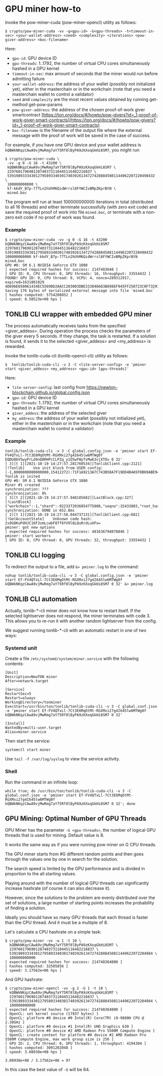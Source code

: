 # GPU miner how-to

Invoke the pow-miner-cuda (pow-miner-opencl) utility as follows:

```
$ crypto/pow-miner-cuda -vv -g<gpu-id> -G<gpu-threads> -t<timeout-in-sec> <your-wallet-address> <seed> <complexity> <iterations> <pow-giver-address> <boc-filename>
```

Here:

- `gpu-id`: GPU device ID
- `gpu-threads`: 1..1792, the number of virtual CPU cores simultaneously hashed in a GPU kernel
- `timeout-in-sec`: max amount of seconds that the miner would run before admitting failure
- `your-wallet-address`: the address of your wallet (possibly not initialized yet), either in the masterchain or in the workchain (note that you need a masterchain wallet to control a validator)
- `seed` and `complexity` are the most recent values obtained by running get-method get-pow-params
- `pow-giver-address`: the address of the chosen proof-of-work giver smartcontract [https://ton.org/docs/#/howto/pow-givers?id=_1-proof-of-work-giver-smart-contracts](https://ton.org/docs/#/howto/pow-givers?id=_1-proof-of-work-giver-smart-contracts)
- `boc-filename` is the filename of the output file where the external message with the proof of work will be saved in the case of success.

For example, if you have one GPU device and your wallet address is `kQBWkNKqzCAwA9vjMwRmg7aY75Rf8lByPA9zKXoqGkHi8SM7`, you might run

```
$ crypto/pow-miner-cuda \
 -vv -g 0 -G 16 -t 43200 \
 kQBWkNKqzCAwA9vjMwRmg7aY75Rf8lByPA9zKXoqGkHi8SM7 \
 229760179690128740373110445116482216837 \
 53919893334301279589334030174039261347274288845081144962207220498432 \
 100000000000 \
 kf-kkdY_B7p-77TLn2hUhM6QidWrrsl8FYWCIvBMpZKprBtN \
 mined.boc
```

The program will run at least 100000000000 iterations in total (distributed to all 16 threads) and either terminate successfully (with zero exit code) and save the required proof of work into file `mined.boc`, or terminate with a non-zero exit code if no proof of work was found. 

### Example

```
$ crypto/pow-miner-cuda -vv -g 0 -G 16 -t 43200 kQBWkNKqzCAwA9vjMwRmg7aY75Rf8lByPA9zKXoqGkHi8SM7 229760179690128740373110445116482216837 53919893334301279589334030174039261347274288845081144962207220498432 100000000000 kf-kkdY_B7p-77TLn2hUhM6QidWrrsl8FYWCIvBMpZKprBtN mined.boc
GPU #0: SM 6.1 NVIDIA GeForce GTX 1080
[ expected required hashes for success: 2147483648 ]
[ GPU ID: 0, CPU thread: 0, GPU threads: 16, throughput: 33554432 ]
FOUND! GPU ID: 0, CPU thread: 0, VCPU: 4, nonce=289312917, expired=1631801029
4D696E650061434EC55690D2AACC203003DBE333046683B698EF945FF250723C0F73297A2A1A41E2F130C8A157E676C2D20E3B1421CCB511EA59A41D163F2A4A6384E398BC97949C5DACDA33755876665780BAE9BE8A4D638530C8A157E676C2D20E3B1421CCB511EA59A41D163F2A4A6384E398BC97949C5D
Saving 176 bytes of serialized external message into file `mined.boc`
[ hashes computed: 5754208852 ]
[ speed: 8.58523e+08 hps ]
```

## TONLIB CLI wrapper with embedded GPU miner

The process automatically receives tasks from the specified <giver_addess>. During operation the process checks the parameters of the giver every 5 seconds. 
If they change, the task is restarted. If a solution is found, it sends it to the selected <giver_addess> and <my_address> is rewarded.

Invoke the tonlib-cuda-cli (tonlib-opencl-cli) utility as follows:

```
$  tonlib/tonlib-cuda-cli -v 3 -C <lite-server-config> -e 'pminer start <giver_addess> <my_address> <gpu-id> [gpu-threads]'
```

Here:

- `lite-server-config`: last config from https://newton-blockchain.github.io/global.config.json
- `gpu-id`: GPU device ID
- `gpu-threads`: 1..1792, the number of virtual CPU cores simultaneously hashed in a GPU kernel
- `giver_addess`: the address of the selected giver
- `my_address`: the address of your wallet (possibly not initialized yet), either in the masterchain or in the workchain (note that you need a masterchain wallet to control a validator)

### Example

```shell
tonlib/tonlib-cuda-cli -v 3 -C global.config.json -e 'pminer start Ef-FV4QTxLl-7Ct3E6MqOtMt-RGXMxi27g4I645lw6MTWg0f EQDU86V5wyPrLd4nQ0RHPcCLPZq_y1O5wFWyTsMw63vjXTOv 0 32'
[ 3][t 1][2021-10-19 14:27:57.281760534][TonlibClient.cpp:2121][!Tonlib]	Use init block from USER config: (-1,8000000000000000,15412272):71F1A9213A7C743B50A7F19DD4B4A5F0B69ABE940DCDF506216CC9CFD1586895:1384276A92CA54021B0E54C77CBC097486F1DFB5B81B62D7C1A6EA1B0C591878
Tonlib is inited
GPU #0: SM 6.1 NVIDIA GeForce GTX 1080
Miner #1 created
synchronization: ???
synchronization: 0%
[ 3][t 2][2021-10-19 14:27:57.948185682][LastBlock.cpp:327][!LastBlock]	{"workchain":-1,"shard":-9223372036854775808,"seqno":15433803,"root_hash":"RCM2vts8dIAtZ3BMWbkbcxXcrLapGo7xEhtxvBYtNpw=","file_hash":"j++FfmxyHXy+tYVq07hQ3kR/irKmIEGpVu9Wu18PsX4="}
synchronization: DONE in 652.8ms
[ 2][t 1][2021-10-19 14:27:58.044737131][TonlibClient.cpp:682][!GetAccountState]	Unknown code hash: 2s9GOKuPdHJC16F3zmLcwbF87f6YV9l6LQuRrdLuUFo=
pminer: got new options
[ expected required hashes for success: 481636794870846 ]
pminer: start workers
[ GPU ID: 0, CPU thread: 0, GPU threads: 32, throughput: 33554432 ]
```

## TONLIB CLI logging

To redirect the output to a file, add `&> pminer.log` to the command:

```
nohup tonlib/tonlib-cuda-cli -v 3 -C global.config.json -e 'pminer start Ef-FV4QTxLl-7Ct3E6MqOtMt-RGXMxi27g4I645lw6MTWg0f kQBWkNKqzCAwA9vjMwRmg7aY75Rf8lByPA9zKXoqGkHi8SM7 0 32' &> pminer.log
```

## TONLIB CLI automation

Actually, tonlib-*-cli miner does not know how to restart itself.
If the selected lightserver does not respond, the miner terminates with code 3.
This allows you to re-run it with another random lightserver from the config.

We suggest running tonlib-*-cli with an automatic restart in one of two ways:

### Systemd unit

Create a file `/etc/systemd/system/miner.service` with the following contents: 
```
[Unit]
Description=NewTON miner
After=network.target

[Service]
RestartSec=5
Restart=always
WorkingDirectory=/tonminer
ExecStart=/usr/bin/ton/tonlib/tonlib-cuda-cli -v 3 -C global.conf.json -e 'pminer start Ef-FV4QTxLl-7Ct3E6MqOtMt-RGXMxi27g4I645lw6MTWg0f kQBWkNKqzCAwA9vjMwRmg7aY75Rf8lByPA9zKXoqGkHi8SM7 0 32'

[Install]
WantedBy=multi-user.target
Alias=miner.service
```

Then start the service:

```shell
systemctl start miner
```

Use `tail -f /var/log/syslog` to view the service activity.

### Shell

Run the command in an infinite loop:

```shell
while true; do /usr/bin/ton/tonlib/tonlib-cuda-cli -v 3 -C global.conf.json -e 'pminer start Ef-FV4QTxLl-7Ct3E6MqOtMt-RGXMxi27g4I645lw6MTWg0f kQBWkNKqzCAwA9vjMwRmg7aY75Rf8lByPA9zKXoqGkHi8SM7 0 32'; done
````

## GPU Mining: Optimal Number of GPU Threads

GPU Miner has the parameter `-G <gpu-threads>`, the number of logical GPU threads that is used for mining. Default value is 8. 

It works the same way as if you were running pow miner on G CPU threads.

The GPU miner starts from #G different random points and then goes through the values one by one in search for the solution.

The search speed is limited by the GPU performance and is divided in proportion to the all starting values.

Playing around with the number of logical GPU threads can significantly increase hashrate (of course it can also decrease it).

However, since the solutions to the problem are evenly distributed over the set of solutions, a large number of starting points increases the probability of finding a solution.

Ideally you should have so many GPU threads that each thread is faster than the CPU thread. And it must be a multiple of 8.

Let's calculate a CPU hashrate on a simple task:

```
$ crypto/pow-miner -vv -w 1 -t 10 \
  kQBWkNKqzCAwA9vjMwRmg7aY75Rf8lByPA9zKXoqGkHi8SM7 \
  229760179690128740373110445116482216837 \
  539198933343012795893340301740392613472742888450811449622072204984 \
  100000000000
[ expected required hashes for success: 214748364800 ]
[ hashes computed: 32505856 ]
[ speed: 3.17562e+06 hps ]
```

And GPU hashrate:

```
$ crypto/pow-miner-opencl -vv -g 2 -G 1 -t 10 \
  kQBWkNKqzCAwA9vjMwRmg7aY75Rf8lByPA9zKXoqGkHi8SM7 \
  229760179690128740373110445116482216837 \
  539198933343012795893340301740392613472742888450811449622072204984 \
  100000000000
[ expected required hashes for success: 214748364800 ]
[ OpenCL: set kernel source (17937 bytes) ]
[ OpenCL: platform #0 device #0 Intel(R) Core(TM) i9-9880H CPU @ 2.30GHz ]
[ OpenCL: platform #0 device #1 Intel(R) UHD Graphics 630 ]
[ OpenCL: platform #0 device #2 AMD Radeon Pro 5500M Compute Engine ]
[ OpenCL: create context for platform #0 device #2 AMD Radeon Pro 5500M Compute Engine, max work group size is 256 ]
[ GPU ID: 2, CPU thread: 0, GPU threads: 1, throughput: 4194304 ]
[ hashes computed: 3091202048 ]
[ speed: 3.08938e+08 hps ]
```

`3.08938e+08 / 3.17562e+06 = 97`

In this case the best value of `-G` will be 64.
